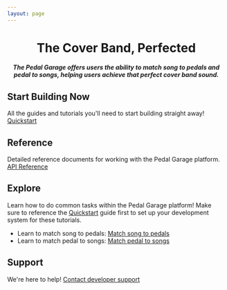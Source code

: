 ```yaml
---
layout: page
---
```

<h1 style="text-align:center;"> The Cover Band, Perfected </h1>

<h5 style="text-align:center;"> The Pedal Garage offers users the ability to match song to pedals and pedal to songs, helping users achieve that perfect cover band sound. </h5>

## Start Building Now

All the guides and tutorials you'll need to start building straight away! [Quickstart](pedal-garage-before-you-start.md)

## Reference

Detailed reference documents for working with the Pedal Garage platform. [API Reference](api-reference.md)

## Explore

Learn how to do common tasks within the Pedal Garage platform! Make sure to reference the [Quickstart](pedal-garage-before-you-start.md) guide first to set up your development system for these tutorials. 

* Learn to match song to pedals: [Match song to pedals](tutorials/match-song-to-pedals.md)
* Learn to match pedal to songs: [Match pedal to songs](tutorials/match-pedal-to-songs.md)

## Support

We're here to help! [Contact developer support](#support)
